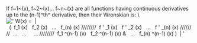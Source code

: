 If f~1~(x), f~2~(x)... f~n~(x) are all functions having continuous
derivatives up to the (n-1)^th^ derivative, then their Wronskian is: \\
![' W(x) =  |  (  f\_1 (x)   f\_2 (x)   ...   f\_(n) (x) ////////  f ' \_1 (x)   f ' \_2 (x)   ...   f ' \_(n) (x) ////////  ...   ...     ... ////////  f\_1 \^(n-1) (x)   f\_2 \^(n-1) (x) &   ...   f\_(n) \^(n-1) (x) )  | '](../dictionary/equation_images/3260.1..png)
